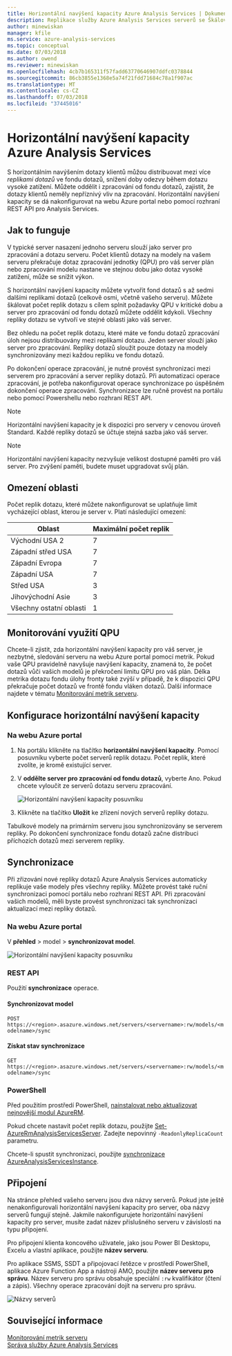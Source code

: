 ```yaml
---
title: Horizontální navýšení kapacity Azure Analysis Services | Dokumentace Microsoftu
description: Replikace služby Azure Analysis Services serverů se Škálováním
author: minewiskan
manager: kfile
ms.service: azure-analysis-services
ms.topic: conceptual
ms.date: 07/03/2018
ms.author: owend
ms.reviewer: minewiskan
ms.openlocfilehash: 4cb7b165311f57fadd63770646907ddfc0378844
ms.sourcegitcommit: 86cb3855e1368e5a74f21fdd71684c78a1f907ac
ms.translationtype: MT
ms.contentlocale: cs-CZ
ms.lasthandoff: 07/03/2018
ms.locfileid: "37445016"
---
```

# <a name="azure-analysis-services-scale-out"></a>Horizontální navýšení kapacity Azure Analysis Services

S horizontálním navýšením dotazy klientů můžou distribuovat mezi více *replikami dotazů* ve fondu dotazů, snížení doby odezvy během dotazu vysoké zatížení. Můžete oddělit i zpracování od fondu dotazů, zajistit, že dotazy klientů neměly nepříznivý vliv na zpracování. Horizontální navýšení kapacity se dá nakonfigurovat na webu Azure portal nebo pomocí rozhraní REST API pro Analysis Services.

## <a name="how-it-works"></a>Jak to funguje

V typické server nasazení jednoho serveru slouží jako server pro zpracování a dotazu serveru. Počet klientů dotazy na modely na vašem serveru překračuje dotaz zpracování jednotky (QPU) pro váš server plán nebo zpracování modelu nastane ve stejnou dobu jako dotaz vysoké zatížení, může se snížit výkon. 

S horizontální navýšení kapacity můžete vytvořit fond dotazů s až sedmi dalšími replikami dotazů (celkově osmi, včetně vašeho serveru). Můžete škálovat počet replik dotazu s cílem splnit požadavky QPU v kritické dobu a server pro zpracování od fondu dotazů můžete oddělit kdykoli. Všechny repliky dotazu se vytvoří ve stejné oblasti jako váš server.

Bez ohledu na počet replik dotazu, které máte ve fondu dotazů zpracování úloh nejsou distribuovány mezi replikami dotazu. Jeden server slouží jako server pro zpracování. Repliky dotazů sloužit pouze dotazy na modely synchronizovány mezi každou repliku ve fondu dotazů. 

Po dokončení operace zpracování, je nutné provést synchronizaci mezi serverem pro zpracování a server repliky dotazů. Při automatizaci operace zpracování, je potřeba nakonfigurovat operace synchronizace po úspěšném dokončení operace zpracování. Synchronizace lze ručně provést na portálu nebo pomocí Powershellu nebo rozhraní REST API.

> [!NOTE]
> Horizontální navýšení kapacity je k dispozici pro servery v cenovou úroveň Standard. Každé repliky dotazů se účtuje stejná sazba jako váš server.

> [!NOTE]
> Horizontální navýšení kapacity nezvyšuje velikost dostupné paměti pro váš server. Pro zvýšení paměti, budete muset upgradovat svůj plán.

## <a name="region-limits"></a>Omezení oblasti

Počet replik dotazu, které můžete nakonfigurovat se uplatňuje limit vycházející oblast, kterou je server v. Platí následující omezení:

|Oblast  |Maximální počet replik  |
|---------|---------|
|Východní USA 2    |    7     |
|Západní střed USA     |    7     |
|Západní Evropa     |    7     |
|Západní USA     |     7    |
|Střed USA     |     3    |
|Jihovýchodní Asie    |     3    |
|Všechny ostatní oblasti  |   1    |



## <a name="monitor-qpu-usage"></a>Monitorování využití QPU

 Chcete-li zjistit, zda horizontální navýšení kapacity pro váš server, je nezbytné, sledování serveru na webu Azure portal pomocí metrik. Pokud vaše QPU pravidelně navyšuje navýšení kapacity, znamená to, že počet dotazů vůči vašich modelů je překročení limitu QPU pro váš plán. Délka metrika dotazu fondu úlohy fronty také zvýší v případě, že k dispozici QPU překračuje počet dotazů ve frontě fondu vláken dotazů. Další informace najdete v tématu [Monitorování metrik serveru](analysis-services-monitor.md).

## <a name="configure-scale-out"></a>Konfigurace horizontální navýšení kapacity

### <a name="in-azure-portal"></a>Na webu Azure portal

1. Na portálu klikněte na tlačítko **horizontální navýšení kapacity**. Pomocí posuvníku vyberte počet serverů replik dotazu. Počet replik, které zvolíte, je kromě existující server.

2. V **oddělte server pro zpracování od fondu dotazů**, vyberte Ano. Pokud chcete vyloučit ze serverů dotazu serveru zpracování.

   ![Horizontální navýšení kapacity posuvníku](media/analysis-services-scale-out/aas-scale-out-slider.png)

3. Klikněte na tlačítko **Uložit** ke zřízení nových serverů repliky dotazu. 

Tabulkové modely na primárním serveru jsou synchronizovány se serverem repliky. Po dokončení synchronizace fondu dotazů začne distribuci příchozích dotazů mezi serverem repliky. 


## <a name="synchronization"></a>Synchronizace 

Při zřizování nové repliky dotazů Azure Analysis Services automaticky replikuje vaše modely přes všechny repliky. Můžete provést také ruční synchronizaci pomocí portálu nebo rozhraní REST API. Při zpracování vašich modelů, měli byste provést synchronizaci tak synchronizaci aktualizací mezi repliky dotazů.

### <a name="in-azure-portal"></a>Na webu Azure portal

V **přehled** > model > **synchronizovat model**.

![Horizontální navýšení kapacity posuvníku](media/analysis-services-scale-out/aas-scale-out-sync.png)

### <a name="rest-api"></a>REST API
Použití **synchronizace** operace.

#### <a name="synchronize-a-model"></a>Synchronizovat model   
`POST https://<region>.asazure.windows.net/servers/<servername>:rw/models/<modelname>/sync`

#### <a name="get-sync-status"></a>Získat stav synchronizace  
`GET https://<region>.asazure.windows.net/servers/<servername>:rw/models/<modelname>/sync`

### <a name="powershell"></a>PowerShell
Před použitím prostředí PowerShell, [nainstalovat nebo aktualizovat nejnovější modul AzureRM](https://github.com/Azure/azure-powershell/releases). 

Pokud chcete nastavit počet replik dotazu, použijte [Set-AzureRmAnalysisServicesServer](https://docs.microsoft.com/powershell/module/azurerm.analysisservices/set-azurermanalysisservicesserver). Zadejte nepovinný `-ReadonlyReplicaCount` parametru.

Chcete-li spustit synchronizaci, použijte [synchronizace AzureAnalysisServicesInstance](https://docs.microsoft.com/powershell/module/azurerm.analysisservices/sync-azureanalysisservicesinstance).



## <a name="connections"></a>Připojení

Na stránce přehled vašeho serveru jsou dva názvy serverů. Pokud jste ještě nenakonfigurovali horizontální navýšení kapacity pro server, oba názvy serverů fungují stejně. Jakmile nakonfigurujete horizontální navýšení kapacity pro server, musíte zadat název příslušného serveru v závislosti na typu připojení. 

Pro připojení klienta koncového uživatele, jako jsou Power BI Desktopu, Excelu a vlastní aplikace, použijte **název serveru**. 

Pro aplikace SSMS, SSDT a připojovací řetězce v prostředí PowerShell, aplikace Azure Function App a nástroji AMO, použijte **název serveru pro správu**. Název serveru pro správu obsahuje speciální `:rw` kvalifikátor (čtení a zápis). Všechny operace zpracování dojít na serveru pro správu.

![Názvy serverů](media/analysis-services-scale-out/aas-scale-out-name.png)

## <a name="related-information"></a>Související informace

[Monitorování metrik serveru](analysis-services-monitor.md)   
[Správa služby Azure Analysis Services](analysis-services-manage.md) 

